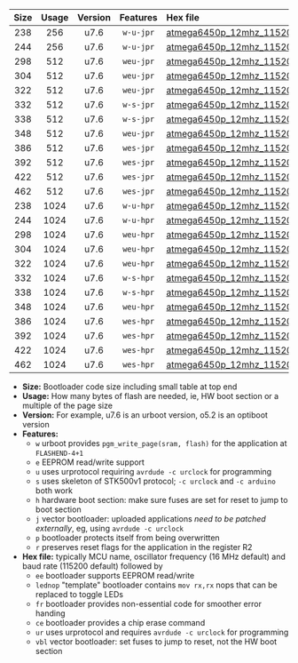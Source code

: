 |Size|Usage|Version|Features|Hex file|
|:-:|:-:|:-:|:-:|:--|
|238|256|u7.6|`w-u-jpr`|[atmega6450p_12mhz_115200bps_ur_vbl.hex](https://raw.githubusercontent.com/stefanrueger/urboot/main/bootloaders/atmega6450p/fcpu_12mhz/115200_bps/atmega6450p_12mhz_115200bps_ur_vbl.hex)|
|244|256|u7.6|`w-u-jpr`|[atmega6450p_12mhz_115200bps_lednop_ur_vbl.hex](https://raw.githubusercontent.com/stefanrueger/urboot/main/bootloaders/atmega6450p/fcpu_12mhz/115200_bps/atmega6450p_12mhz_115200bps_lednop_ur_vbl.hex)|
|298|512|u7.6|`weu-jpr`|[atmega6450p_12mhz_115200bps_ee_ur_vbl.hex](https://raw.githubusercontent.com/stefanrueger/urboot/main/bootloaders/atmega6450p/fcpu_12mhz/115200_bps/atmega6450p_12mhz_115200bps_ee_ur_vbl.hex)|
|304|512|u7.6|`weu-jpr`|[atmega6450p_12mhz_115200bps_ee_lednop_ur_vbl.hex](https://raw.githubusercontent.com/stefanrueger/urboot/main/bootloaders/atmega6450p/fcpu_12mhz/115200_bps/atmega6450p_12mhz_115200bps_ee_lednop_ur_vbl.hex)|
|322|512|u7.6|`weu-jpr`|[atmega6450p_12mhz_115200bps_ee_lednop_fr_ur_vbl.hex](https://raw.githubusercontent.com/stefanrueger/urboot/main/bootloaders/atmega6450p/fcpu_12mhz/115200_bps/atmega6450p_12mhz_115200bps_ee_lednop_fr_ur_vbl.hex)|
|332|512|u7.6|`w-s-jpr`|[atmega6450p_12mhz_115200bps_vbl.hex](https://raw.githubusercontent.com/stefanrueger/urboot/main/bootloaders/atmega6450p/fcpu_12mhz/115200_bps/atmega6450p_12mhz_115200bps_vbl.hex)|
|338|512|u7.6|`w-s-jpr`|[atmega6450p_12mhz_115200bps_lednop_vbl.hex](https://raw.githubusercontent.com/stefanrueger/urboot/main/bootloaders/atmega6450p/fcpu_12mhz/115200_bps/atmega6450p_12mhz_115200bps_lednop_vbl.hex)|
|348|512|u7.6|`weu-jpr`|[atmega6450p_12mhz_115200bps_ee_lednop_fr_ce_ur_vbl.hex](https://raw.githubusercontent.com/stefanrueger/urboot/main/bootloaders/atmega6450p/fcpu_12mhz/115200_bps/atmega6450p_12mhz_115200bps_ee_lednop_fr_ce_ur_vbl.hex)|
|386|512|u7.6|`wes-jpr`|[atmega6450p_12mhz_115200bps_ee_vbl.hex](https://raw.githubusercontent.com/stefanrueger/urboot/main/bootloaders/atmega6450p/fcpu_12mhz/115200_bps/atmega6450p_12mhz_115200bps_ee_vbl.hex)|
|392|512|u7.6|`wes-jpr`|[atmega6450p_12mhz_115200bps_ee_lednop_vbl.hex](https://raw.githubusercontent.com/stefanrueger/urboot/main/bootloaders/atmega6450p/fcpu_12mhz/115200_bps/atmega6450p_12mhz_115200bps_ee_lednop_vbl.hex)|
|422|512|u7.6|`wes-jpr`|[atmega6450p_12mhz_115200bps_ee_lednop_fr_vbl.hex](https://raw.githubusercontent.com/stefanrueger/urboot/main/bootloaders/atmega6450p/fcpu_12mhz/115200_bps/atmega6450p_12mhz_115200bps_ee_lednop_fr_vbl.hex)|
|462|512|u7.6|`wes-jpr`|[atmega6450p_12mhz_115200bps_ee_lednop_fr_ce_vbl.hex](https://raw.githubusercontent.com/stefanrueger/urboot/main/bootloaders/atmega6450p/fcpu_12mhz/115200_bps/atmega6450p_12mhz_115200bps_ee_lednop_fr_ce_vbl.hex)|
|238|1024|u7.6|`w-u-hpr`|[atmega6450p_12mhz_115200bps_ur.hex](https://raw.githubusercontent.com/stefanrueger/urboot/main/bootloaders/atmega6450p/fcpu_12mhz/115200_bps/atmega6450p_12mhz_115200bps_ur.hex)|
|244|1024|u7.6|`w-u-hpr`|[atmega6450p_12mhz_115200bps_lednop_ur.hex](https://raw.githubusercontent.com/stefanrueger/urboot/main/bootloaders/atmega6450p/fcpu_12mhz/115200_bps/atmega6450p_12mhz_115200bps_lednop_ur.hex)|
|298|1024|u7.6|`weu-hpr`|[atmega6450p_12mhz_115200bps_ee_ur.hex](https://raw.githubusercontent.com/stefanrueger/urboot/main/bootloaders/atmega6450p/fcpu_12mhz/115200_bps/atmega6450p_12mhz_115200bps_ee_ur.hex)|
|304|1024|u7.6|`weu-hpr`|[atmega6450p_12mhz_115200bps_ee_lednop_ur.hex](https://raw.githubusercontent.com/stefanrueger/urboot/main/bootloaders/atmega6450p/fcpu_12mhz/115200_bps/atmega6450p_12mhz_115200bps_ee_lednop_ur.hex)|
|322|1024|u7.6|`weu-hpr`|[atmega6450p_12mhz_115200bps_ee_lednop_fr_ur.hex](https://raw.githubusercontent.com/stefanrueger/urboot/main/bootloaders/atmega6450p/fcpu_12mhz/115200_bps/atmega6450p_12mhz_115200bps_ee_lednop_fr_ur.hex)|
|332|1024|u7.6|`w-s-hpr`|[atmega6450p_12mhz_115200bps.hex](https://raw.githubusercontent.com/stefanrueger/urboot/main/bootloaders/atmega6450p/fcpu_12mhz/115200_bps/atmega6450p_12mhz_115200bps.hex)|
|338|1024|u7.6|`w-s-hpr`|[atmega6450p_12mhz_115200bps_lednop.hex](https://raw.githubusercontent.com/stefanrueger/urboot/main/bootloaders/atmega6450p/fcpu_12mhz/115200_bps/atmega6450p_12mhz_115200bps_lednop.hex)|
|348|1024|u7.6|`weu-hpr`|[atmega6450p_12mhz_115200bps_ee_lednop_fr_ce_ur.hex](https://raw.githubusercontent.com/stefanrueger/urboot/main/bootloaders/atmega6450p/fcpu_12mhz/115200_bps/atmega6450p_12mhz_115200bps_ee_lednop_fr_ce_ur.hex)|
|386|1024|u7.6|`wes-hpr`|[atmega6450p_12mhz_115200bps_ee.hex](https://raw.githubusercontent.com/stefanrueger/urboot/main/bootloaders/atmega6450p/fcpu_12mhz/115200_bps/atmega6450p_12mhz_115200bps_ee.hex)|
|392|1024|u7.6|`wes-hpr`|[atmega6450p_12mhz_115200bps_ee_lednop.hex](https://raw.githubusercontent.com/stefanrueger/urboot/main/bootloaders/atmega6450p/fcpu_12mhz/115200_bps/atmega6450p_12mhz_115200bps_ee_lednop.hex)|
|422|1024|u7.6|`wes-hpr`|[atmega6450p_12mhz_115200bps_ee_lednop_fr.hex](https://raw.githubusercontent.com/stefanrueger/urboot/main/bootloaders/atmega6450p/fcpu_12mhz/115200_bps/atmega6450p_12mhz_115200bps_ee_lednop_fr.hex)|
|462|1024|u7.6|`wes-hpr`|[atmega6450p_12mhz_115200bps_ee_lednop_fr_ce.hex](https://raw.githubusercontent.com/stefanrueger/urboot/main/bootloaders/atmega6450p/fcpu_12mhz/115200_bps/atmega6450p_12mhz_115200bps_ee_lednop_fr_ce.hex)|

- **Size:** Bootloader code size including small table at top end
- **Usage:** How many bytes of flash are needed, ie, HW boot section or a multiple of the page size
- **Version:** For example, u7.6 is an urboot version, o5.2 is an optiboot version
- **Features:**
  + `w` urboot provides `pgm_write_page(sram, flash)` for the application at `FLASHEND-4+1`
  + `e` EEPROM read/write support
  + `u` uses urprotocol requiring `avrdude -c urclock` for programming
  + `s` uses skeleton of STK500v1 protocol; `-c urclock` and `-c arduino` both work
  + `h` hardware boot section: make sure fuses are set for reset to jump to boot section
  + `j` vector bootloader: uploaded applications *need to be patched externally*, eg, using `avrdude -c urclock`
  + `p` bootloader protects itself from being overwritten
  + `r` preserves reset flags for the application in the register R2
- **Hex file:** typically MCU name, oscillator frequency (16 MHz default) and baud rate (115200 default) followed by
  + `ee` bootloader supports EEPROM read/write
  + `lednop` "template" bootloader contains `mov rx,rx` nops that can be replaced to toggle LEDs
  + `fr` bootloader provides non-essential code for smoother error handing
  + `ce` bootloader provides a chip erase command
  + `ur` uses urprotocol and requires `avrdude -c urclock` for programming
  + `vbl` vector bootloader: set fuses to jump to reset, not the HW boot section
